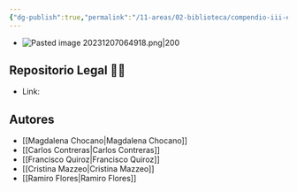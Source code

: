 ```yaml
---
{"dg-publish":true,"permalink":"/11-areas/02-biblioteca/compendio-iii-economia-del-periodo-colonial-tardio/","noteIcon":""}
---
```


- ![Pasted image 20231207064918.png|200](/img/user/02%20Image/Pasted%20image%2020231207064918.png)
## Repositorio Legal 🤸‍♂️
- Link: 
## Autores
- [[Magdalena Chocano\|Magdalena Chocano]]
- [[Carlos Contreras\|Carlos Contreras]]
- [[Francisco Quiroz\|Francisco Quiroz]]
- [[Cristina Mazzeo\|Cristina Mazzeo]]
- [[Ramiro Flores\|Ramiro Flores]]